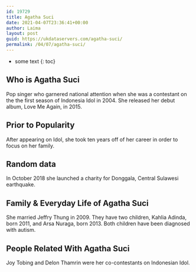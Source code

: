 ```yaml
---
id: 19729
title: Agatha Suci
date: 2021-04-07T23:36:41+00:00
author: Laima
layout: post
guid: https://ukdataservers.com/agatha-suci/
permalink: /04/07/agatha-suci/
---
```


* some text
{: toc}


## Who is Agatha Suci
                  
                  
                  
Pop singer who garnered national attention when she was a contestant on the the first season of Indonesia Idol in 2004. She released her debut album, Love Me Again, in 2015. 
                  
              
            
              
            
                
                
                
## Prior to Popularity
                  
                  
                  
After appearing on Idol, she took ten years off of her career in order to focus on her family. 
                  
              
            
              
            
                
                
                
## Random data
                  
                  
                  
In October 2018 she launched a charity for Donggala, Central Sulawesi earthquake. 
                  
              
            
              
            
                
                
                
## Family & Everyday Life of Agatha Suci
                  
                  
                  
She married Jeffry Thung in 2009. They have two children, Kahlia Adinda, born 2011, and Arsa Nuraga, born 2013. Both children have been diagnosed with autism. 
                  
              
            
              
            
                
                
                
## People Related With Agatha Suci
                  
                  
                  
Joy Tobing and Delon Thamrin were her co-contestants on Indonesian Idol. 
                  
              
            
              
            
                
              
            
              
              
            
            
              
            
          
          
          
